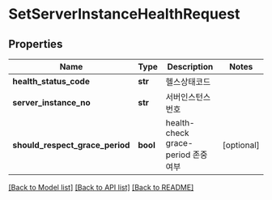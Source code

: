 # SetServerInstanceHealthRequest

## Properties
Name | Type | Description | Notes
------------ | ------------- | ------------- | -------------
**health_status_code** | **str** | 헬스상태코드 | 
**server_instance_no** | **str** | 서버인스턴스번호 | 
**should_respect_grace_period** | **bool** | health-check grace-period 존중여부 | [optional] 

[[Back to Model list]](../README.md#documentation-for-models) [[Back to API list]](../README.md#documentation-for-api-endpoints) [[Back to README]](../README.md)


